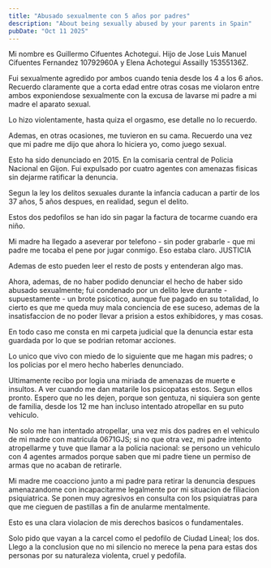 ```yaml
---
title: "Abusado sexualmente con 5 años por padres"
description: "About being sexually abused by your parents in Spain"
pubDate: "Oct 11 2025"
---
```


Mi nombre es Guillermo Cifuentes Achotegui. Hijo de Jose Luis Manuel Cifuentes Fernandez 10792960A y Elena Achotegui Assailly 15355136Z.

Fui sexualmente agredido por ambos cuando tenia desde los 4 a los 6 años. Recuerdo claramente que a corta edad entre otras
cosas me violaron entre ambos exponiendose sexualmente con la excusa de lavarse mi padre a mi madre el aparato sexual.

Lo hizo violentamente, hasta quiza el orgasmo, ese detalle no lo recuerdo.

Ademas, en otras ocasiones, me tuvieron en su cama. Recuerdo una vez que mi padre me dijo que ahora lo hiciera yo, como
juego sexual.

Esto ha sido denunciado en 2015. En la comisaria central de Policia Nacional en Gijon. Fui expulsado por cuatro agentes con
amenazas fisicas sin dejarme ratificar la denuncia.

Segun la ley los delitos sexuales durante la infancia caducan a partir de los 37 años, 5 años despues, en realidad, segun
el delito.

Estos dos pedofilos se han ido sin pagar la factura de tocarme cuando era niño.

Mi madre ha llegado a aseverar por telefono - sin poder grabarle - que mi padre me tocaba el pene por jugar conmigo. Eso estaba claro. JUSTICIA

Ademas de esto pueden leer el resto de posts y entenderan algo mas.

Ahora, ademas, de no haber podido denunciar el hecho de haber sido abusado sexualmente; fui condenado por un delito leve durante - supuestamente -
un brote psicotico, aunque fue pagado en su totalidad, lo cierto es que me queda muy mala conciencia de ese suceso, ademas de la insatisfaccion de
no poder llevar a prision a estos exhibidores, y mas cosas.

En todo caso me consta en mi carpeta judicial que la denuncia estar esta guardada por lo que se podrian retomar acciones.

Lo unico que vivo con miedo de lo siguiente que me hagan mis padres; o los policias por el mero hecho haberles denunciado.

Ultimamente recibo por logia una miriada de amenazas de muerte e insultos. A ver cuando me dan matarile los psicopatas estos. Segun ellos
pronto. Espero que no les dejen, porque son gentuza, ni siquiera son gente de familia, desde los 12 me han incluso intentado atropellar
en su puto vehiculo.

No solo me han intentado atropellar, una vez mis dos padres en el vehiculo de mi madre con matricula 0671GJS; si no que otra vez, mi padre
intento atropellarme y tuve que llamar a la policia nacional: se persono un vehiculo con 4 agentes armados porque saben que mi padre
tiene un permiso de armas que no acaban de retirarle.

Mi madre me coacciono junto a mi padre para retirar la denuncia despues amenazandome con incapacitarme legalmente por mi situacion de
filiacion psiquiatrica. Se ponen muy agresivos en consulta con los psiquiatras para que me cieguen de pastillas a fin de anularme mentalmente.

Esto es una clara violacion de mis derechos basicos o fundamentales.

Solo pido que vayan a la carcel como el pedofilo de Ciudad Lineal; los dos. Llego a la conclusion que no mi silencio no merece la pena para estas
dos personas por su naturaleza violenta, cruel y pedofila.
